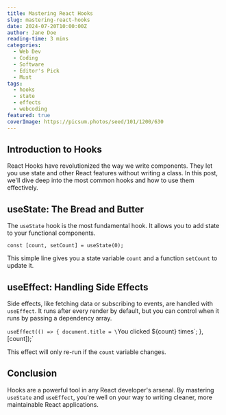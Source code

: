 ```yaml
---
title: Mastering React Hooks
slug: mastering-react-hooks
date: 2024-07-20T10:00:00Z
author: Jane Doe
reading-time: 3 mins
categories:
  - Web Dev
  - Coding
  - Software
  - Editor's Pick
  - Must
tags:
  - hooks
  - state
  - effects
  - webcoding
featured: true
coverImage: https://picsum.photos/seed/101/1200/630
---
```


## Introduction to Hooks

React Hooks have revolutionized the way we write components. They let you use state and other React features without writing a class. In this post, we'll dive deep into the most common hooks and how to use them effectively.

## useState: The Bread and Butter

The `useState` hook is the most fundamental hook. It allows you to add state to your functional components.

`const [count, setCount] = useState(0);`

This simple line gives you a state variable `count` and a function `setCount` to update it.

## useEffect: Handling Side Effects

Side effects, like fetching data or subscribing to events, are handled with `useEffect`. It runs after every render by default, but you can control when it runs by passing a dependency array.

`useEffect(() => {
  document.title = \`You clicked \${count} times\`;
}, [count]);`

This effect will only re-run if the `count` variable changes.

## Conclusion

Hooks are a powerful tool in any React developer's arsenal. By mastering `useState` and `useEffect`, you're well on your way to writing cleaner, more maintainable React applications.

